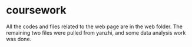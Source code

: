 # coursework
All the codes and files related to the web page are in the web folder. The remaining two files were pulled from yanzhi, and some data analysis work was done.

